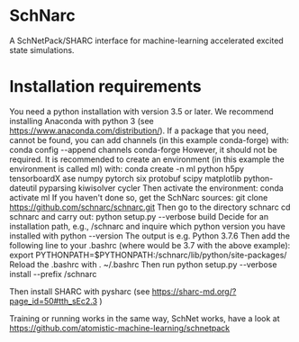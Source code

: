 # SchNarc

A SchNetPack/SHARC interface for machine-learning accelerated excited state simulations.

# Installation requirements

You need a python installation with version 3.5 or later.
We recommend installing Anaconda with python 3 (see https://www.anaconda.com/distribution/).
If a package that you need, cannot be found, you can add channels (in this example conda-forge) with:
conda config --append channels conda-forge
However, it should not be required.
It is recommended to create an environment (in this example the environment is called ml) with:
conda create -n ml python h5py tensorboardX ase numpy pytorch six protobuf scipy matplotlib python-dateutil pyparsing kiwisolver cycler
Then activate the environment:
conda activate ml
If you haven't done so, get the SchNarc sources:
git clone https://github.com/schnarc/schnarc.git
Then go to the directory schnarc
cd schnarc
and carry out:
python setup.py --verbose build
Decide for an installation path, e.g., <some-path>/schnarc and inquire which python version you have installed with
python --version
The output is e.g. Python 3.7.6
Then add the following line to your .bashrc (where <version> would be 3.7 with the above example):
export PYTHONPATH=$PYTHONPATH:<some-path>/schnarc/lib/python<version>/site-packages/
Reload the .bashrc with
. ~/.bashrc
Then run
python setup.py --verbose install --prefix <some-path>/schnarc

Then install SHARC with pysharc (see https://sharc-md.org/?page_id=50#tth_sEc2.3 )

Training or running works in the same way, SchNet works, have a look at https://github.com/atomistic-machine-learning/schnetpack
